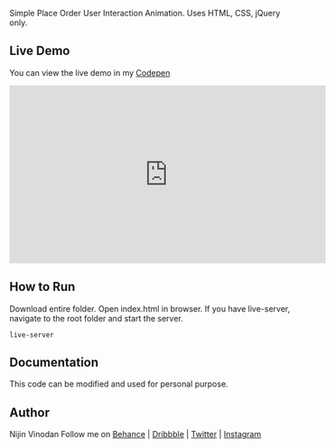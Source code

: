 
Simple Place Order User Interaction Animation. Uses HTML, CSS, jQuery only.

## Live Demo

You can view the live demo in my <a target = "_blank" href = "https://codepen.io/nijinvinodan/pen/xxZQajq">Codepen</a> 

<iframe width="560" height="315" src="https://www.youtube.com/embed/Pw3kJeUSeko" frameborder="0" allow="accelerometer; autoplay; encrypted-media; gyroscope; picture-in-picture" allowfullscreen></iframe>

## How to Run

Download entire folder. Open index.html in browser.
If you have live-server, navigate to the root folder and start the server.

```
live-server
```

## Documentation
This code can be modified and used for personal purpose.

## Author
Nijin Vinodan
Follow me on <a target = "_blank" href = "https://www.behance.net/nijinvinodan">Behance</a> | <a target = "_blank"  href = "https://dribbble.com/nijinvinodan">Dribbble</a> | <a target = "_blank" href = "https://twitter.com/nijinvinod">Twitter</a> | <a target = "_blank"  href = "https://www.instagram.com/nijinsdesigns/">Instagram</a>